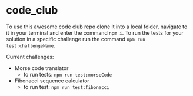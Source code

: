 # code_club

To use this awesome code club repo clone it into a local folder, navigate to it in your terminal and enter the command `npm i`. To run the tests for your solution in a specific challenge run the command `npm run test:challengeName`.

Current challenges:
* Morse code translator
  * to run tests: `npm run test:morseCode`
* Fibonacci sequence calculator
  * to run test: `npm run test:fibonacci`